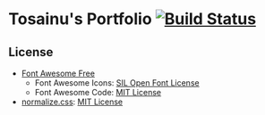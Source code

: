 # Tosainu's Portfolio [![Build Status](https://travis-ci.org/Tosainu/tosainu.github.com.svg?branch=dev)](https://travis-ci.org/Tosainu/tosainu.github.com)

## License

- [Font Awesome Free](https://github.com/FortAwesome/Font-Awesome)
  - Font Awesome Icons: [SIL Open Font License](https://github.com/FortAwesome/Font-Awesome/blob/master/LICENSE.txt)
  - Font Awesome Code: [MIT License](https://github.com/FortAwesome/Font-Awesome/blob/master/LICENSE.txt)
- [normalize.css](https://github.com/necolas/normalize.css/): [MIT License](https://github.com/necolas/normalize.css/blob/master/LICENSE.md)
